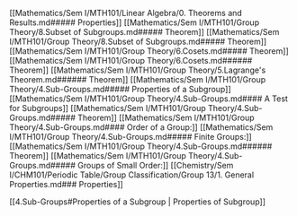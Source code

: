 [[Mathematics/Sem I/MTH101/Linear Algebra/0. Theorems and Results.md##### Properties]] 
[[Mathematics/Sem I/MTH101/Group Theory/8.Subset of Subgroups.md##### Theorem]]
[[Mathematics/Sem I/MTH101/Group Theory/8.Subset of Subgroups.md##### Theorem]]
[[Mathematics/Sem I/MTH101/Group Theory/6.Cosets.md##### Theorem]]
[[Mathematics/Sem I/MTH101/Group Theory/6.Cosets.md###### Theorem]]
[[Mathematics/Sem I/MTH101/Group Theory/5.Lagrange's Theorem.md###### Theorem]]
[[Mathematics/Sem I/MTH101/Group Theory/4.Sub-Groups.md##### Properties of a Subgroup]]
[[Mathematics/Sem I/MTH101/Group Theory/4.Sub-Groups.md#### A Test for Subgroups]]
[[Mathematics/Sem I/MTH101/Group Theory/4.Sub-Groups.md##### Theorem]]
[[Mathematics/Sem I/MTH101/Group Theory/4.Sub-Groups.md#### Order of a Group:]]
[[Mathematics/Sem I/MTH101/Group Theory/4.Sub-Groups.md##### Finite Groups:]]
[[Mathematics/Sem I/MTH101/Group Theory/4.Sub-Groups.md###### Theorem]]
[[Mathematics/Sem I/MTH101/Group Theory/4.Sub-Groups.md##### Groups of Small Order:]]
[[Chemistry/Sem I/CHM101/Periodic Table/Group Classification/Group 13/1. General Properties.md### Properties]]


[[4.Sub-Groups#Properties of a Subgroup | Properties of Subgroup]]  
